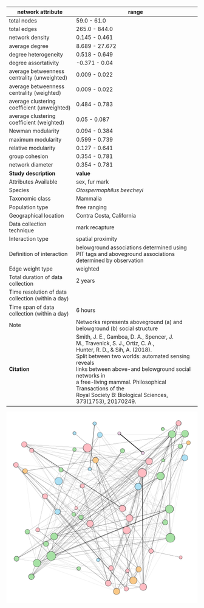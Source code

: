 network attribute|range
---|---
total nodes|59.0 - 61.0
total edges|265.0 - 844.0
network density|0.145 - 0.461
average degree|8.689 - 27.672
degree heterogeneity|0.518 - 0.649
degree assortativity|-0.371 - 0.04
average betweenness centrality (unweighted)|0.009 - 0.022
average betweenness centrality (weighted)|0.009 - 0.022
average clustering coefficient (unweighted)|0.484 - 0.783
average clustering coefficient (weighted)|0.05 - 0.087
Newman modularity|0.094 - 0.384
maximum modularity|0.599 - 0.739
relative modularity|0.127 - 0.641
group cohesion|0.354 - 0.781
network diameter|0.354 - 0.781
**Study description**|**value**
Attributes Available|sex, fur mark
Species|*Otospermophilus beecheyi*
Taxonomic class|Mammalia
Population type|free ranging
Geographical location|Contra Costa, California
Data collection technique|mark recapture
Interaction type|spatial proximity
Definition of interaction|belowground associations determined using PIT tags and aboveground associations determined by observation
Edge weight type|weighted
Total duration of data collection|2 years
Time resolution of data collection (within a day)|
Time span of data collection (within a day)|6 hours
Note|Networks represents aboveground (a) and belowground (b) social structure
**Citation** | Smith, J. E., Gamboa, D. A., Spencer, J. <br> M., Travenick, S. J., Ortiz, C. A., <br> Hunter, R. D., & Sih, A. (2018). <br> Split between two worlds: automated sensing reveals <br> links between above-and belowground social networks in <br> a free-living mammal. Philosophical Transactions of the <br> Royal Society B: Biological Sciences, 373(1753), 20170249. <br>
![NetworkImage](/Networks/Network%20Visualizations/ground_squirrel_smith_2017a.png)
